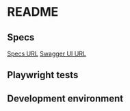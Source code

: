 # README

## Specs

[Specs URL]()
[Swagger UI URL](https://petstore.swagger.io/)

## Playwright tests

## Development environment
